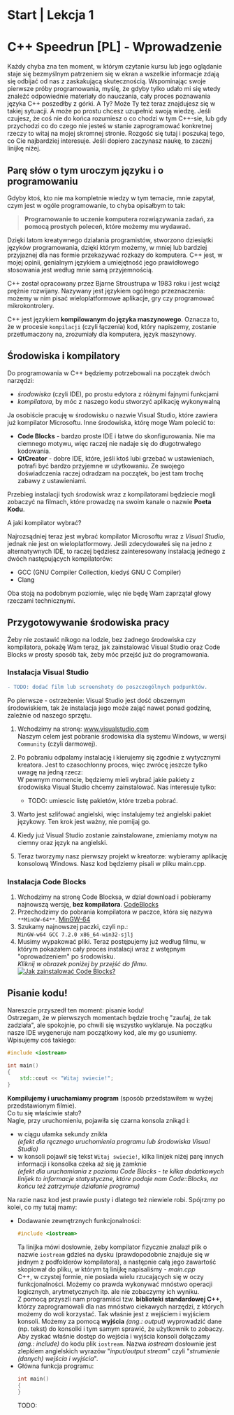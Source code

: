 # Start | Lekcja 1
# C++ Speedrun [PL] - Wprowadzenie

Każdy chyba zna ten moment, w którym czytanie kursu lub jego oglądanie staje się bezmyślnym patrzeniem się w ekran a wszelkie informacje zdają się odbijać od nas z zaskakującą skutecznością. Wspominając swoje pierwsze próby programowania, myślę, że gdyby tylko udało mi się wtedy znaleźć odpowiednie materiały do nauczania, cały proces poznawania języka C++ poszedłby z górki. A Ty? Może Ty też teraz znajdujesz się w takiej sytuacji. A może po prostu chcesz uzupełnić swoją wiedzę. Jeśli czujesz, że coś nie do końca rozumiesz o co chodzi w tym C++-sie, lub gdy przychodzi co do czego nie jesteś w stanie zaprogramować konkretnej rzeczy to witaj na mojej skromnej stronie. Rozgość się tutaj i poszukaj tego, co Cie najbardziej interesuje. Jeśli dopiero zaczynasz naukę, to zacznij linijkę niżej.

## Parę słów o tym uroczym języku i o programowaniu

Gdyby ktoś, kto nie ma kompletnie wiedzy w tym temacie, mnie zapytał, czym jest w ogóle programowanie, to chyba opisałbym to tak:  
> **Programowanie to uczenie komputera rozwiązywania zadań, za pomocą prostych poleceń, które możemy mu wydawać.**

Dzięki latom kreatywnego działania programistów, stworzono dziesiątki języków programowania, dzięki którym możemy, w mniej lub bardziej przyjaznej dla nas formie przekazywać rozkazy do komputera. C++ jest, w mojej opinii, genialnym językiem a umiejętność jego prawidłowego stosowania jest według mnie samą przyjemnością.

C++ został opracowany przez Bjarne Stroustrupa w 1983 roku i jest wciąż prężnie rozwijany. Nazywany jest językiem ogólnego przeznaczenia: możemy w nim pisać wieloplatformowe aplikacje, gry czy programować mikrokontrolery.  

C++ jest językiem **kompilowanym do języka maszynowego**. Oznacza to, że w procesie `kompilacji` (czyli łączenia) kod, który napiszemy, zostanie przetłumaczony na, zrozumiały dla komputera, język maszynowy.

##  Środowiska i kompilatory

Do programowania w C++ będziemy potrzebowali na początek dwóch narzędzi:

 - *środowiska* (czyli IDE), po prostu edytora z różnymi fajnymi funkcjami
 - *kompilatora*, by móc z naszego kodu stworzyć aplikację wykonywalną
 
Ja osobiście pracuję w środowisku o nazwie Visual Studio, które zawiera już kompilator Microsoftu. Inne środowiska, którę moge Wam polecić to:

 - **Code Blocks** - bardzo proste IDE i łatwe do skonfigurowania. Nie ma ciemnego motywu, więc raczej nie nadaje się do długotrwałego kodowania. 
 - **QtCreator** - dobre IDE, które, jeśli ktoś lubi grzebać w ustawieniach, potrafi być bardzo przyjemne w użytkowaniu. Ze swojego doświadczenia raczej odradzam na początek, bo jest tam trochę zabawy z ustawieniami.
 
Przebieg instalacji tych środowisk wraz z kompilatorami będziecie mogli zobaczyć na filmach, które prowadzę na swoim kanale o nazwie **Poeta Kodu**.

A jaki kompilator wybrać?

Najrozsądniej teraz jest wybrać kompilator Microsoftu wraz z *Visual Studio*, jednak nie jest on wieloplatformowy. Jeśli zdecydowałeś się na jedno z alternatywnych IDE, to raczej będziesz zainteresowany instalacją jednego z dwóch następujących kompilatorów:

 - GCC (GNU Compiler Collection, kiedyś GNU C Compiler)
 - Clang

Oba stoją na podobnym poziomie, więc nie będę Wam zaprzątał głowy rzeczami technicznymi.

## Przygotowywanie środowiska pracy

Żeby nie zostawić nikogo na lodzie, bez żadnego środowiska czy kompilatora, pokażę Wam teraz, jak zainstalować Visual Studio oraz Code Blocks w prosty sposób tak, żeby móc przejść już do programowania.

### Instalacja Visual Studio

```diff
- TODO: dodać film lub screenshoty do poszczególnych podpunktów.
```

Po pierwsze - ostrzeżenie: Visual Studio jest dość obszernym środowiskiem, tak że instalacja jego może zająć nawet ponad godzinę, zależnie od naszego sprzętu.  

1. Wchodzimy na stronę: www.visualstudio.com  
 Naszym celem jest pobranie środowiska dla systemu Windows, w wersji `Community` (czyli darmowej).
2. Po pobraniu odpalamy instalację i kierujemy się zgodnie z wytycznymi kreatora. Jest to czasochłonny proces, więc zwrócę jeszcze tylko uwagę na jedną rzecz:  
 W pewnym momencie, będziemy mieli wybrać jakie pakiety z środowiska Visual Studio chcemy zainstalować. Nas interesuje tylko:
 
   * TODO: umiescic listę pakietów, które trzeba pobrać.
   
3. Warto jest szlifować angielski, więc instalujemy też angielski pakiet językowy. Ten krok jest ważny, nie pomijaj go.
4. Kiedy już Visual Studio zostanie zainstalowane, zmieniamy motyw na ciemny oraz język na angielski.
5. Teraz tworzymy nasz pierwszy projekt w kreatorze: wybieramy aplikację konsolową Windows.
 Nasz kod będziemy pisali w pliku main.cpp.
 
### Instalacja Code Blocks

1. Wchodzimy na stronę Code Blocksa, w dział download i pobieramy najnowszą wersję, **bez kompilatora**.
 [CodeBlocks](http://www.codeblocks.org/downloads/26)
2. Przechodzimy do pobrania kompilatora w paczce, która się nazywa `**MinGW-64**`. 
 [MinGW-64](https://sourceforge.net/projects/mingw-w64/files/#readme)
3. Szukamy najnowszej paczki, czyli np.:  
 `MinGW-w64 GCC 7.2.0 x86_64-win32-sjlj`
4. Musimy wypakować pliki. Teraz postępujemy już według filmu, w którym pokazałem cały proces instalacji wraz z wstępnym "oprowadzeniem" po środowisku.  
 *Kliknij w obrazek poniżej by przejść do filmu.*  
 [![Jak zainstalować Code Blocks?](http://img.youtube.com/vi/CETaETCm728/0.jpg)](http://www.youtube.com/watch?v=CETaETCm728)
 
## Pisanie kodu!

Nareszcie przyszedł ten moment: pisanie kodu!  
Ostrzegam, że w pierwszych momentach będzie trochę "zaufaj, że tak zadziała", ale spokojnie, po chwili się wszystko wyklaruje.
Na początku nasze IDE wygeneruje nam początkowy kod, ale my go usuniemy.  
Wpisujemy coś takiego:

```cpp
#include <iostream>

int main()
{
	std::cout << "Witaj swiecie!";
}
```

**Kompilujemy i uruchamiamy program** (sposób przedstawiłem w wyżej przedstawionym filmie).  
Co tu się właściwie stało?  
Nagle, przy uruchomieniu, pojawiła się czarna konsola znikąd i:

 * w ciągu ułamka sekundy znikła  
 *(efekt dla ręcznego uruchomienia programu lub środowiska Visual Studio)*
 * w konsoli pojawił się tekst `Witaj swiecie!`, kilka linijek niżej parę innych informacji i konsolka czeka aż się ją zamknie  
 *(efekt dla uruchamiania z poziomu Code Blocks - te kilka dodatkowych linijek to informacje statystyczne, które podaje nam Code::Blocks, na końcu też zatrzymuje działanie programu)*
 
Na razie nasz kod jest prawie pusty i dlatego też niewiele robi. Spójrzmy po kolei, co my tutaj mamy:

 * Dodawanie zewnętrznych funkcjonalności:
	```cpp
	#include <iostream>
	```
	Ta linijka mówi dosłownie, żeby kompilator fizycznie znalazł plik o nazwie `iostream` gdzieś na dysku (prawdopodobnie znajduje się w jednym z podfolderów kompilatora), a następnie całą jego zawartość skopiował do pliku, w którym tą linijkę napisaliśmy - *main.cpp*  
	C++, w czystej formie, nie posiada wielu rzucających się w oczy funkcjonalności. Możemy co prawda wykonywać mnóstwo operacji logicznych, arytmetycznych itp. ale nie zobaczymy ich wyniku.  
	Z pomocą przyszli nam programiści tzw. **biblioteki standardowej C++**, którzy zaprogramowali dla nas mnóstwo ciekawych narzędzi, z których możemy do woli korzystać. Tak właśnie jest z wejściem i wyjściem konsoli. Możemy za pomocą **wyjścia** *(ang.: output)* wyprowadzić dane (np. tekst) do konsolki i tym samym sprawić, że użytkownik to zobaczy. Aby zyskać właśnie dostęp do wejścia i wyjścia konsoli dołączamy *(ang.: include)* do kodu plik `iostream`. Nazwa *iostream* dosłownie jest zlepkiem angielskich wyrazów "*input/output stream*" czyli "*strumienie (danych) wejścia i wyjścia*".  
 * Główna funkcja programu:
 	```cpp
	int main()
	{
	}
	```
 	TODO:
